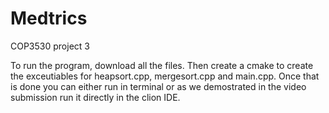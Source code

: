 # Medtrics
COP3530 project 3


To run the program, download all the files. Then create a cmake to create the exceutiables for heapsort.cpp, mergesort.cpp and main.cpp. Once that is done you can either run in terminal or as we demostrated in the video submission run it directly in the clion IDE. 
